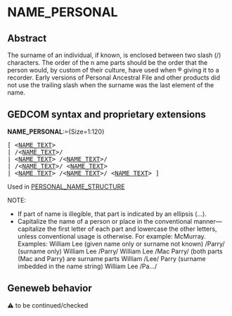 ﻿# NAME_PERSONAL
## Abstract
The surname of an individual, if known, is enclosed between two slash (/) characters. The order of the
n ame parts should be the order that the person would, by custom of their culture, have used when ®
giving it to a recorder. Early versions of Personal Ancestral File  and other products did not use the
trailing slash when the surname was the last element of the name.


## GEDCOM syntax and proprietary extensions

**NAME_PERSONAL**:={Size=1:120}
<pre>
[ &lt;<a href=Ged.NAME_TEXT.md>NAME_TEXT</a>&gt;
| /&lt;<a href=Ged.NAME_TEXT.md>NAME_TEXT</a>&gt;/
| &lt;<a href=Ged.NAME_TEXT.md>NAME_TEXT</a>&gt; /&lt;<a href=Ged.NAME_TEXT.md>NAME_TEXT</a>&gt;/
| /&lt;<a href=Ged.NAME_TEXT.md>NAME_TEXT</a>&gt;/ &lt;<a href=Ged.NAME_TEXT.md>NAME_TEXT</a>&gt;
| &lt;<a href=Ged.NAME_TEXT.md>NAME_TEXT</a>&gt; /&lt;<a href=Ged.NAME_TEXT.md>NAME_TEXT</a>&gt;/ &lt;<a href=Ged.NAME_TEXT.md>NAME_TEXT</a>&gt; ]
</pre>
Used in <a href=Ged.PERSONAL_NAME_STRUCTURE.md>PERSONAL_NAME_STRUCTURE</a><br />


NOTE:
- If part of name is illegible, that part is indicated by an ellipsis (...).
- Capitalize the name of a person or place in the conventional manner—capitalize the first letter of each part and lowercase the other letters, unless conventional usage is otherwise. For example: McMurray.
Examples:
William Lee (given name only or surname not known)
/Parry/ (surname only)
William Lee /Parry/
William Lee /Mac Parry/ (both parts (Mac and Parry) are surname parts
William /Lee/ Parry (surname imbedded in the name string)
William Lee /Pa.../

## Geneweb behavior



:warning: to be continued/checked

